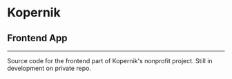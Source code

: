 # Kopernik
## Frontend App
---------------------------------------

Source code for the frontend part of Kopernik's nonprofit project. Still in development on private repo.
